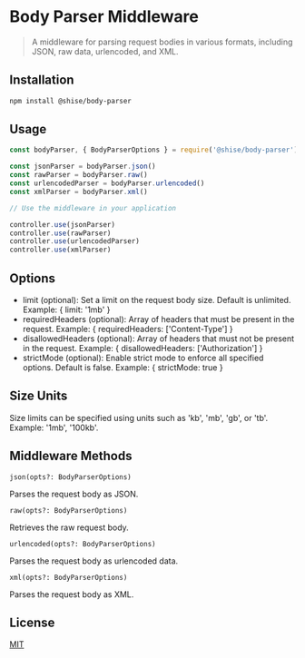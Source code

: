 # Body Parser Middleware

> A middleware for parsing request bodies in various formats, including JSON, raw data, urlencoded, and XML.

## Installation

```bash
npm install @shise/body-parser
```

## Usage

```js
const bodyParser, { BodyParserOptions } = require('@shise/body-parser')

const jsonParser = bodyParser.json()
const rawParser = bodyParser.raw()
const urlencodedParser = bodyParser.urlencoded()
const xmlParser = bodyParser.xml()

// Use the middleware in your application

controller.use(jsonParser)
controller.use(rawParser)
controller.use(urlencodedParser)
controller.use(xmlParser)
```

## Options

- limit (optional): Set a limit on the request body size. Default is unlimited. Example: { limit: '1mb' }
- requiredHeaders (optional): Array of headers that must be present in the request. Example: { requiredHeaders: ['Content-Type'] }
- disallowedHeaders (optional): Array of headers that must not be present in the request. Example: { disallowedHeaders: ['Authorization'] }
- strictMode (optional): Enable strict mode to enforce all specified options. Default is false. Example: { strictMode: true }

## Size Units

Size limits can be specified using units such as 'kb', 'mb', 'gb', or 'tb'. Example: '1mb', '100kb'.

## Middleware Methods

`json(opts?: BodyParserOptions)`

Parses the request body as JSON.

`raw(opts?: BodyParserOptions)`

Retrieves the raw request body.

`urlencoded(opts?: BodyParserOptions)`

Parses the request body as urlencoded data.

`xml(opts?: BodyParserOptions)`

Parses the request body as XML.

## License

[MIT](https://github.com/aiza-san/shise/blob/main/LICENSE.md)
